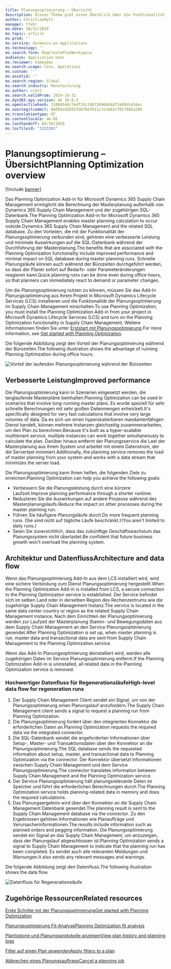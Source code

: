 ```yaml
---
title: Planungsoptimierung – Übersicht
description: Dieses Thema gibt einen Überblick über die Funktionalität der Planungsoptimierung.
author: ChristianRytt
manager: tfehr
ms.date: 10/31/2019
ms.topic: article
ms.prod: ''
ms.service: dynamics-ax-applications
ms.technology: ''
ms.search.form: ReqCreatePlanWorkspace
audience: Application User
ms.reviewer: kamaybac
ms.search.scope: Core, Operations
ms.custom: ''
ms.assetid: ''
ms.search.region: Global
ms.search.industry: Manufacturing
ms.author: crytt
ms.search.validFrom: 2019-10-31
ms.dyn365.ops.version: AX 10.0.5
ms.openlocfilehash: 110045d4c7e4f32c29b73096dd4df3a09b5434ac
ms.sourcegitcommit: 68092ed283bfbb7b6f611cce1b62c791f9b6a208
ms.translationtype: HT
ms.contentlocale: de-DE
ms.lasthandoff: 04/30/2020
ms.locfileid: "3323392"
---
```

# <a name="planning-optimization-overview"></a><span data-ttu-id="87592-103">Planungsoptimierung – Übersicht</span><span class="sxs-lookup"><span data-stu-id="87592-103">Planning Optimization overview</span></span>

[!include [banner](../../includes/banner.md)]

<span data-ttu-id="87592-104">Das Planning Optimization Add-in für Microsoft Dynamics 365 Supply Chain Management ermöglicht die Berechnung der Masterplanung außerhalb von Dynamics 365 Supply Chain Management und der zugehörigen SQL-Datenbank.</span><span class="sxs-lookup"><span data-stu-id="87592-104">The Planning Optimization Add-in for Microsoft Dynamics 365 Supply Chain Management enables master planning calculation to occur outside Dynamics 365 Supply Chain Management and the related SQL database.</span></span> <span data-ttu-id="87592-105">Zu den Vorteilen, die mit der Funktionalität der Planungsoptimierung verbunden sind, gehören eine verbesserte Leistung und minimale Auswirkungen auf die SQL-Datenbank während der Durchführung der Masterplanung.</span><span class="sxs-lookup"><span data-stu-id="87592-105">The benefits that are associated with the Planning Optimization functionality include improved performance and minimal impact on SQL database during master planning runs.</span></span> <span data-ttu-id="87592-106">Schnelle Planungsläufe können auch während der Bürozeiten durchgeführt werden, so dass der Planer sofort auf Bedarfs- oder Parameteränderungen reagieren kann.</span><span class="sxs-lookup"><span data-stu-id="87592-106">Quick planning runs can be done even during office hours, so that planners can immediately react to demand or parameter changes.</span></span>

<span data-ttu-id="87592-107">Um die Planungsoptimierung nutzen zu können, müssen Sie das Add-In Planungsoptimierung aus Ihrem Projekt in Microsoft Dynamics Lifecycle Services (LCS) installieren und die Funktionalität der Planungsoptimierung im Supply Chain Management einschalten.</span><span class="sxs-lookup"><span data-stu-id="87592-107">To use Planning Optimization, you must install the Planning Optimization Add-in from your project in Microsoft Dynamics Lifecycle Services (LCS) and turn on the Planning Optimization functionality in Supply Chain Management.</span></span> <span data-ttu-id="87592-108">Weitere Informationen finden Sie unter [Erststart mit Planungsoptimierung](get-started.md).</span><span class="sxs-lookup"><span data-stu-id="87592-108">For more information, see [Get started with Planning Optimization](get-started.md).</span></span>

<span data-ttu-id="87592-109">Die folgende Abbildung zeigt den Vorteil der Planungsoptimierung während der Bürozeiten.</span><span class="sxs-lookup"><span data-stu-id="87592-109">The following illustration shows the advantage of running Planning Optimization during office hours.</span></span>

![Vorteil der laufenden Planungsoptimierung während der Bürozeiten](media/PlanningOptimization1.png)

## <a name="improved-performance"></a><span data-ttu-id="87592-111">Verbesserte Leistung</span><span class="sxs-lookup"><span data-stu-id="87592-111">Improved performance</span></span>

<span data-ttu-id="87592-112">Die Planungsoptimierung kann in Szenarien eingesetzt werden, die langlaufende Masterpläne beinhalten.</span><span class="sxs-lookup"><span data-stu-id="87592-112">Planning Optimization can be used in scenarios that involve long-running master plans.</span></span> <span data-ttu-id="87592-113">Es wurde speziell für sehr schnelle Berechnungen mit sehr großen Datenmengen entwickelt.</span><span class="sxs-lookup"><span data-stu-id="87592-113">It's specifically designed for very fast calculations that involve very large volumes of data.</span></span> <span data-ttu-id="87592-114">Da es sich um einen hyperskalierbaren mandantenfähigen Dienst handelt, können mehrere Instanzen gleichzeitig zusammenarbeiten, um den Plan zu berechnen.</span><span class="sxs-lookup"><span data-stu-id="87592-114">Because it's built as a hyper-scalable multitenant service, multiple instances can work together simultaneously to calculate the plan.</span></span> <span data-ttu-id="87592-115">Darüber hinaus entfernt der Planungsservice die Last der Masterplanung aus Ihrem System und arbeitet mit einem Datenstrom, der die Serverlast minimiert.</span><span class="sxs-lookup"><span data-stu-id="87592-115">Additionally, the planning service removes the load of master planning from your system and works with a data stream that minimizes the server load.</span></span>

<span data-ttu-id="87592-116">Die Planungsoptimierung kann Ihnen helfen, die folgenden Ziele zu erreichen:</span><span class="sxs-lookup"><span data-stu-id="87592-116">Planning Optimization can help you achieve the following goals:</span></span>

- <span data-ttu-id="87592-117">Verbessern Sie die Planungsleistung durch eine kürzere Laufzeit.</span><span class="sxs-lookup"><span data-stu-id="87592-117">Improve planning performance through a shorter runtime.</span></span>
- <span data-ttu-id="87592-118">Reduzieren Sie die Auswirkungen auf andere Prozesse während des Masterplanungslaufs.</span><span class="sxs-lookup"><span data-stu-id="87592-118">Reduce the impact on other processes during the master planning run.</span></span>
- <span data-ttu-id="87592-119">Führen Sie häufigere Planungsläufe durch.</span><span class="sxs-lookup"><span data-stu-id="87592-119">Do more frequent planning runs.</span></span> <span data-ttu-id="87592-120">(Sie sind nicht auf tägliche Läufe beschränkt.)</span><span class="sxs-lookup"><span data-stu-id="87592-120">(You aren't limited to daily runs.)</span></span>
- <span data-ttu-id="87592-121">Seien Sie zuversichtlich, dass das zukünftige Geschäftswachstum das Planungssystem nicht überlastet.</span><span class="sxs-lookup"><span data-stu-id="87592-121">Be confident that future business growth won't overload the planning system.</span></span>

## <a name="architecture-and-data-flow"></a><span data-ttu-id="87592-122">Architektur und Datenfluss</span><span class="sxs-lookup"><span data-stu-id="87592-122">Architecture and data flow</span></span>

<span data-ttu-id="87592-123">Wenn das Planungsoptimierung Add-In aus dem LCS installiert wird, wird eine sichere Verbindung zum Dienst Planungsoptimierung hergestellt.</span><span class="sxs-lookup"><span data-stu-id="87592-123">When the Planning Optimization Add-in is installed from LCS, a secure connection to the Planning Optimization service is established.</span></span> <span data-ttu-id="87592-124">Der Service befindet sich im selben Land oder in derselben Region des Rechenzentrums wie die zugehörige Supply Chain Management Instanz.</span><span class="sxs-lookup"><span data-stu-id="87592-124">The service is located in the same data center country or region as the related Supply Chain Management instance.</span></span> <span data-ttu-id="87592-125">Nach dem Einrichten der Planungsoptimierung werden zur Laufzeit der Masterplanung Stamm- und Bewegungsdaten aus dem Supply Chain Management an den Service Planungsoptimierung gesendet.</span><span class="sxs-lookup"><span data-stu-id="87592-125">After Planning Optimization is set up, when master planning is run, master data and transactional data are sent from Supply Chain Management to the Planning Optimization service.</span></span>

<span data-ttu-id="87592-126">Wenn das Add-In Planungsoptimierung deinstalliert wird, werden alle zugehörigen Daten im Service Planungsoptimierung entfernt.</span><span class="sxs-lookup"><span data-stu-id="87592-126">If the Planning Optimization Add-in is uninstalled, all related data in the Planning Optimization service is removed.</span></span>

### <a name="high-level-data-flow-for-regeneration-runs"></a><span data-ttu-id="87592-127">Hochwertiger Datenfluss für Regenerationsläufe</span><span class="sxs-lookup"><span data-stu-id="87592-127">High-level data flow for regeneration runs</span></span>

1. <span data-ttu-id="87592-128">Der Supply Chain Management Client sendet ein Signal, um von der Planungsoptimierung einen Planungslauf anzufordern.</span><span class="sxs-lookup"><span data-stu-id="87592-128">The Supply Chain Management client sends a signal to request a planning run from Planning Optimization.</span></span>
2. <span data-ttu-id="87592-129">Die Planungsoptimierung fordert über den integrierten Konnektor die erforderlichen Daten an.</span><span class="sxs-lookup"><span data-stu-id="87592-129">Planning Optimization requests the required data via the integrated connector.</span></span>
3. <span data-ttu-id="87592-130">Die SQL-Datenbank sendet die angeforderten Informationen über Setup-, Master- und Transaktionsdaten über den Konnektor an die Planungsoptimierung.</span><span class="sxs-lookup"><span data-stu-id="87592-130">The SQL database sends the requested information about setup, master, and transactional data to Planning Optimization via the connector.</span></span> <span data-ttu-id="87592-131">Der Konnektor übersetzt Informationen zwischen Supply Chain Management und dem Service Planungsoptimierung.</span><span class="sxs-lookup"><span data-stu-id="87592-131">The connector translates information between Supply Chain Management and the Planning Optimization service.</span></span>
4. <span data-ttu-id="87592-132">Der Service Planungsoptimierung hält planungsrelevante Daten im Speicher und führt die erforderlichen Berechnungen durch.</span><span class="sxs-lookup"><span data-stu-id="87592-132">The Planning Optimization service holds planning-related data in memory and does the required calculations.</span></span>
5. <span data-ttu-id="87592-133">Das Planungsergebnis wird über den Konnektor an die Supply Chain Management Datenbank gesendet.</span><span class="sxs-lookup"><span data-stu-id="87592-133">The planning result is sent to the Supply Chain Management database via the connector.</span></span> <span data-ttu-id="87592-134">Zu den Ergebnissen gehören Informationen wie Planaufträge und Verursacherinformationen.</span><span class="sxs-lookup"><span data-stu-id="87592-134">The results include information such as planned orders and pegging information.</span></span> <span data-ttu-id="87592-135">Die Planungsoptimierung sendet ein Signal an das Supply Chain Management, um anzuzeigen, dass der Planungslauf abgeschlossen ist.</span><span class="sxs-lookup"><span data-stu-id="87592-135">Planning Optimization sends a signal to Supply Chain Management to indicate that the planning run has been completed.</span></span> <span data-ttu-id="87592-136">Es sendet auch alle relevanten Meldungen und Warnungen.</span><span class="sxs-lookup"><span data-stu-id="87592-136">It also sends any relevant messages and warnings.</span></span>

<span data-ttu-id="87592-137">Die folgende Abbildung zeigt den Datenfluss.</span><span class="sxs-lookup"><span data-stu-id="87592-137">The following illustration shows the data flow.</span></span>

![Datenfluss für Regenerationsläufe](media/PlanningOptimization2.png)

## <a name="related-resources"></a><span data-ttu-id="87592-139">Zugehörige Ressourcen</span><span class="sxs-lookup"><span data-stu-id="87592-139">Related resources</span></span>

[<span data-ttu-id="87592-140">Erste Schritte mit der Planungsoptimierung</span><span class="sxs-lookup"><span data-stu-id="87592-140">Get started with Planning Optimization</span></span>](get-started.md)

[<span data-ttu-id="87592-141">Planungsoptimierung Fit-Analyse</span><span class="sxs-lookup"><span data-stu-id="87592-141">Planning Optimization fit analysis</span></span>](planning-optimization-fit-analysis.md)

[<span data-ttu-id="87592-142">Planhistorie und Planungsprotokolle anzeigen</span><span class="sxs-lookup"><span data-stu-id="87592-142">View plan history and planning logs</span></span>](plan-history-logs.md)

[<span data-ttu-id="87592-143">Filter auf einen Plan anwenden</span><span class="sxs-lookup"><span data-stu-id="87592-143">Apply filters to a plan</span></span>](plan-filters.md)

[<span data-ttu-id="87592-144">Abbrechen eines Planungsauftrags</span><span class="sxs-lookup"><span data-stu-id="87592-144">Cancel a planning job</span></span>](cancel-planning-job.md)

